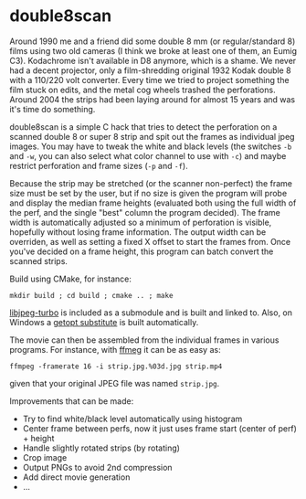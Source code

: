# double8scan

Around 1990 me and a friend did some double 8 mm (or regular/standard 8) films using two old cameras (I think we broke at least one of them, an Eumig C3). Kodachrome isn't available in D8 anymore, which is a shame.
We never had a decent projector, only a film-shredding original 1932 Kodak double 8 with a 110/220 volt converter. Every time we tried to project something the film stuck on edits, and the metal cog wheels trashed
the perforations. Around 2004 the strips had been laying around for almost 15 years and was it's time do something.

double8scan is a simple C hack that tries to detect the perforation on a scanned double 8 or super 8 strip and spit out the frames as individual jpeg images. You may have to tweak the white and black levels (the switches
`-b` and `-w`, you can also select what color channel to use with `-c`) and maybe restrict perforation and frame sizes (`-p` and `-f`).

Because the strip may be stretched (or the scanner non-perfect) the frame size must be set by the user, but if no size is given the program will probe and display the median frame heights (evaluated both using the full width of the perf, and the single "best" column the program decided). The frame width is automatically adjusted so a minimum of perforation is visible, hopefully without losing frame information. The output width can be overriden, as well as setting a fixed X offset to start the frames from. Once you've decided on a frame height, this program can batch convert the scanned strips.

Build using CMake, for instance:

`mkdir build ; cd build ; cmake .. ; make`

[libjpeg-turbo](https://github.com/libjpeg-turbo/libjpeg-turbo/) is included as a submodule and is built and linked to. Also, on Windows a [getopt substitute](https://github.com/Chunde/getopt-for-windows/) is built automatically.

The movie can then be assembled from the individual frames in various programs. For instance, with [ffmeg](https://trac.ffmpeg.org/wiki/Slideshow) it can be as easy as:

`ffmpeg -framerate 16 -i strip.jpg.%03d.jpg strip.mp4`

given that your original JPEG file was named `strip.jpg`.

Improvements that can be made:

- Try to find white/black level automatically using histogram
- Center frame between perfs, now it just uses frame start (center of perf) + height
- Handle slightly rotated strips (by rotating)
- Crop image
- Output PNGs to avoid 2nd compression
- Add direct movie generation
- ...
